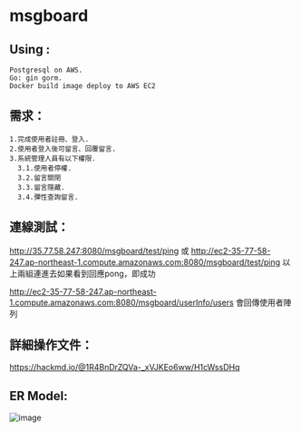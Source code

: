 # msgboard

Using :  
---
    Postgresql on AWS. 
    Go: gin gorm. 
    Docker build image deploy to AWS EC2
  
需求：
---  

    1.完成使用者註冊、登入. 
    2.使用者登入後可留言、回覆留言. 
    3.系統管理人員有以下權限. 
      3.1.使用者停權.
      3.2.留言關閉  
      3.3.留言隱藏. 
      3.4.彈性查詢留言. 
連線測試：
---
  http://35.77.58.247:8080/msgboard/test/ping
  或
  http://ec2-35-77-58-247.ap-northeast-1.compute.amazonaws.com:8080/msgboard/test/ping
  以上兩組連進去如果看到回應pong，即成功
  
  http://ec2-35-77-58-247.ap-northeast-1.compute.amazonaws.com:8080/msgboard/userInfo/users
 會回傳使用者陣列
  
詳細操作文件：
---
  https://hackmd.io/@1R4BnDrZQVa-_xVJKEo6ww/H1cWssDHq

ER Model:
---
  
  ![image](https://user-images.githubusercontent.com/99722169/163770785-2a98defd-091d-45af-90dc-a8fffbd39e24.png)

